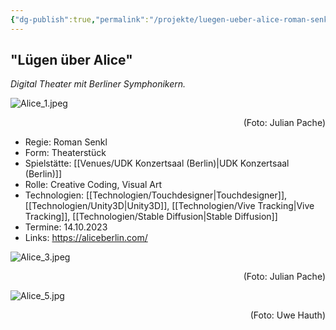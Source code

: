 ```yaml
---
{"dg-publish":true,"permalink":"/projekte/luegen-ueber-alice-roman-senkl-berliner-symphoniker/","created":"2025-05-25T12:48:37.256+02:00","updated":"2025-05-25T13:32:27.035+02:00"}
---
```


## "Lügen über Alice"

*Digital Theater mit Berliner Symphonikern.*

![Alice_1.jpeg](/img/user/Attachments/Alice_1.jpeg)
<div style="text-align: right;">(Foto: Julian Pache)</div>

- Regie: Roman Senkl
- Form: Theaterstück
- Spielstätte: [[Venues/UDK Konzertsaal (Berlin)\|UDK Konzertsaal (Berlin)]]
- Rolle: Creative Coding, Visual Art
- Technologien: [[Technologien/Touchdesigner\|Touchdesigner]], [[Technologien/Unity3D\|Unity3D]], [[Technologien/Vive Tracking\|Vive Tracking]], [[Technologien/Stable Diffusion\|Stable Diffusion]]
- Termine: 14.10.2023
- Links: https://aliceberlin.com/

![Alice_3.jpeg](/img/user/Attachments/Alice_3.jpeg)
<div style="text-align: right;">(Foto: Julian Pache)</div>

![Alice_5.jpg](/img/user/Attachments/Alice_5.jpg)
<div style="text-align: right;">(Foto: Uwe Hauth)</div>